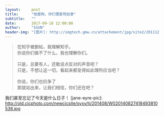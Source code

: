 ```yaml
---
layout:     post
title:      "他是狗，你们便是苟奴隶"
subtitle:   ""
date:       2017-09-18 12:00:00
author:     "SSUN"
header-img: "[图片]: http://imgtech.gmw.cn/attachement/jpg/site2/20111223/f04da22d7ba7105e1d7507.jpg "
---
```


> 在知乎被删帖，我理解知乎。  
> 你说你们做不了什么，我也理解你们。  
> <br/>
> 只是，总要有人，还敢说点反对的声音吧？    
> 只是，不想让这一切，看起来都变得如此理所应当吧？  
> <br/>
> 你说，你们也抗争了  
> 那就站出来，让我们相信，你们还在吧？


我们甚至忘记了今天是什么日子！
[jane-eyre-pic]: http://old.cicphoto.com/newcicsite/syxy/tj/201408/W020140827418493810536.jpg